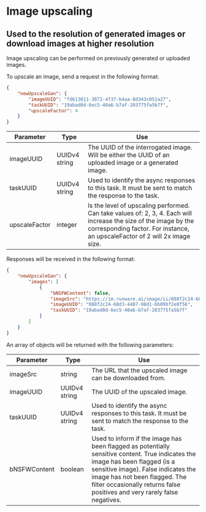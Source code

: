 # Image upscaling

## Used to the resolution of generated images or download images at higher resolution

Image upscaling can be performed on previously generated or uploaded images.

To upscale an image, send a request in the following format:

```json
{
    "newUpscaleGan": {
        "imageUUID": "fd613011-3872-4f37-b4aa-0d343c051a27",
        "taskUUID": "19abad0d-6ec5-40a6-b7af-203775fa5b7f",
        "upscaleFactor": 4
    }
}
```

| Parameter     | Type          | Use                                                                                                         |
|---------------|---------------|-------------------------------------------------------------------------------------------------------------|
| imageUUID     | UUIDv4 string | The UUID of the interrogated image. Will be either the UUID of an uploaded image or a generated image.      |
| taskUUID      | UUIDv4 string | Used to identify the async responses to this task. It must be sent to match the response to the task.       |
| upscaleFactor | integer       | Is the level of upscaling performed. Can take values of: 2, 3, 4. Each will increase the size of the image by the corresponding factor. For instance, an upscaleFactor of 2 will 2x image size. |

Responses will be received in the following format:

```json
{
    "newUpscaleGan": {
        "images": [
            {
                "bNSFWContent": false,
                "imageSrc": "https://im.runware.ai/image/ii/088f2c24-68d3-4407-98d1-bb09bf2e0f56.jpg",
                "imageUUID": "088f2c24-68d3-4407-98d1-bb09bf2e0f56",
                "taskUUID": "19abad0d-6ec5-40a6-b7af-203775fa5b7f"
            }
        ]
    }
}
```

An array of objects will be returned with the following parameters:

| Parameter    | Type          | Use                                                                                                                                                                    |
|--------------|---------------|------------------------------------------------------------------------------------------------------------------------------------------------------------------------|
| imageSrc     | string        | The URL that the upscaled image can be downloaded from.                                                                                                                |
| imageUUID    | UUIDv4 string | The UUID of the upscaled image.                                                                                                                                        |
| taskUUID     | UUIDv4 string | Used to identify the async responses to this task. It must be sent to match the response to the task.                                                                   |
| bNSFWContent | boolean       | Used to inform if the image has been flagged as potentially sensitive content. True indicates the image has been flagged (is a sensitive image). False indicates the image has not been flagged. The filter occasionally returns false positives and very rarely false negatives. |
